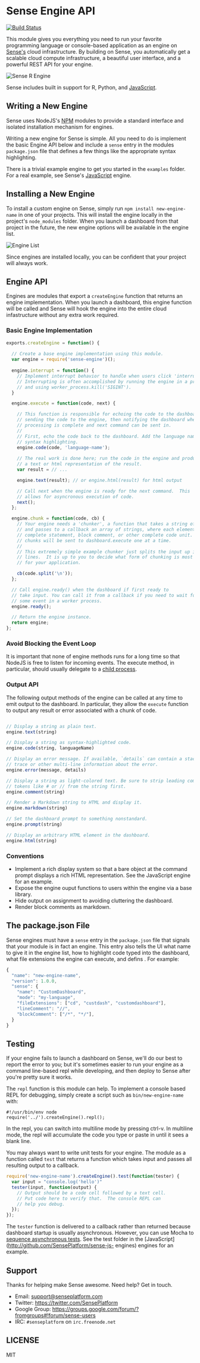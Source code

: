 # Sense Engine API

[![Build Status](https://travis-ci.org/SensePlatform/sense-engine.png)](https://travis-ci.org/SensePlatform/sense-engine)

This module gives you everything you need to run your favorite
programming language or console-based  application as an engine on
[Sense's](https://senseplatform.com) cloud infrastructure.  By
building on Sense, you automatically get a scalable cloud compute
infrastructure, a beautiful user interface,  and a powerful REST API
for your engine.

![Sense R Engine](https://s3.amazonaws.com/sense-files/rscreenshot.png)

Sense includes built in support for R, Python, and [JavaScript](https://github.com/SensePlatform/sense-js-engine).

## Writing a New Engine

Sense uses NodeJS's [NPM](https://npmjs.org/) modules to provide a
standard interface and isolated installation mechanism for engines.

Writing a new engine for Sense is simple.  All you need to do is 
implement the basic Engine API below and include a `sense` entry in the
modules `package.json` file that defines a few things like the appropriate
syntax highlighting. 

There is a trivial example engine to get you started in the `examples`
folder. For a real example, see Sense's
[JavaScript](http://github.com/SensePlatform/sense-js-engine) engine.

## Installing a New Engine

To install a custom engine on Sense, simply run `npm install new-engine-name` in
one of your projects. This will install the engine locally in the project's
`node_modules` folder.  When you launch a dashboard from that project in
the future, the new engine options will be available in the engine list.

![Engine List](https://sense.global.ssl.fastly.net/assets/c48e701f-screenshot-new.png)

Since engines are installed locally, you can be confident that your project will always
work.

## Engine API

Engines are modules that export a `createEngine` function that returns an engine
implementation.  When you launch a dashboard, this engine function will be called
and Sense will hook the engine into the entire cloud infastructure without any
extra work required.

### Basic Engine Implementation

```javascript
exports.createEngine = function() {
  
  // Create a base engine implementation using this module.
  var engine = require('sense-engine')();
 
  engine.interrupt = function() {
    // Implement interrupt behavior to handle when users click 'interrupt'.
    // Interrupting is often accomplished by running the engine in a process 
    // and using worker_process.kill('SIGINT').
  }

  engine.execute = function(code, next) {

    // This function is responsible for echoing the code to the dashboard,
    // sending the code to the engine, then notifying the dashboard when
    // processing is complete and next command can be sent in.
    //
    // First, echo the code back to the dashboard. Add the language name for 
    // syntax highlighting.
    engine.code(code, 'language-name');
    
    // The real work is done here; run the code in the engine and produce
    // a text or html representation of the result.
    var result = // ...

    engine.text(result); // or engine.html(result) for html output

    // Call next when the engine is ready for the next command.  This
    // allows for asyncronous execution of code.
    next();
  };

  engine.chunk = function(code, cb) {
    // Your engine needs a 'chunker', a function that takes a string of code
    // and passes to a callback an array of strings, where each element is a 
    // complete statement, block comment, or other complete code unit. These 
    // chunks will be sent to dashboard.execute one at a time.
    //
    // This extremely simple example chunker just splits the input up into 
    // lines.  It is up to you to decide what form of chunking is most appropriate
    // for your application.

    cb(code.split('\n'));
  };

  // Call engine.ready() when the dashboard if first ready to 
  // take input. You can call it from a callback if you need to wait for
  // some event in a worker process.
  engine.ready();

  // Return the engine instance.
  return engine;
};
```

### Avoid Blocking the Event Loop

It is important that none of engine methods runs for a long time so
that NodeJS is free to listen for incoming events. The execute
method, in particular, should usually delegate to a [child process](http://nodejs.org/api/child_process.html).

### Output API

The following output methods of the engine can be called at any time
to emit output to the dashboard. In particular, they allow the
`execute` function to output any result or error associated with a
chunk of code.

```javascript

// Display a string as plain text.
engine.text(string)

// Display a string as syntax-highlighted code.
engine.code(string, languageName)

// Display an error message. If available, `details` can contain a stack 
// trace or other multi-line information about the error.
engine.error(message, details)

// Display a string as light-colored text. Be sure to strip leading comment
// tokens like # or // from the string first.
engine.comment(string)

// Render a Markdown string to HTML and display it.
engine.markdown(string)

// Set the dashboard prompt to something nonstandard.
engine.prompt(string)

// Display an arbitrary HTML element in the dashboard.
engine.html(string)
```

### Conventions

* Implement a rich display system so that a bare object at the command prompt
  displays a rich HTML representation.  See the JavaScript engine for an example.
* Expose the engine ouput functions to users within the engine via a base library.
* Hide output on assignment to avoiding cluttering the dashboard.
* Render block comments as markdown.


## The package.json File

Sense engines must have a `sense` entry in the `package.json` file that signals that
your module is in fact an engine.  This entry also tells the UI what name to give it
in the engine list, how to highlight code typed into the dashboard, what file extensions
the engine can execute, and defins . For example:

```JavaScript
{
  "name": "new-engine-name",
  "version": 1.0.0,
  "sense": {
    "name": "CustomDashboard",
    "mode": "my-language",
    "fileExtensions": ["cd", "custdash", "customdashboard"],
    "lineComment": "//",
    "blockComment": ["/*", "*/"],
  }
}
```

## Testing

If your engine fails to launch a dashboard on Sense, we'll do our best
to report the error to you; but it's sometimes easier to run your engine as
a command line-based repl while developing, and then
deploy to Sense after you're pretty sure it works.

The `repl` function is this module can help. To implement a console based REPL for 
debugging, simply create a script such as `bin/new-engine-name` with:

```
#!/usr/bin/env node
require('../').createEngine().repl();
```

In the repl, you can switch into multiline mode by pressing ctrl-v. In
multiline mode, the repl will accumulate the code you type or paste in
until it sees a blank line.

You may always want to write unit tests for your engine.  The module as a 
function called `test` that returns a function which takes input and passes all
resulting output to a callback.

```javascript
require('new-engine-name').createEngine().test(function(tester) {
  var input = "console.log('hello')"
  tester(input, function(output) {
    // Output should be a code cell followed by a text cell. 
    // Put code here to verify that.  The console REPL can
    // help you debug.
  });
});
```

The `tester` function is delivered to a callback rather than returned
because dashboard startup is usually asynchronous. However, you can
use Mocha to [sequence asynchronous
tests](http://visionmedia.github.io/mocha/#asynchronous-code). See the
test folder in the [JavaScript](http://github.com/SensePlatform/sense-js-
engines) engines for an example.

## Support

Thanks for helping make Sense awesome.  Need help?  Get in touch.

* Email: support@senseplatform.com
* Twitter: https://twitter.com/SensePlatform
* Google Group: https://groups.google.com/forum/?fromgroups#!forum/sense-users
* IRC: `#senseplatform` on `irc.freenode.net`

## LICENSE

MIT